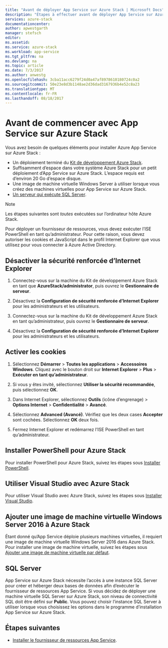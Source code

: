 ```yaml
---
title: "Avant de déployer App Service sur Azure Stack | Microsoft Docs"
description: "Étapes à effectuer avant de déployer App Service sur Azure Stack"
services: azure-stack
documentationcenter: 
author: apwestgarth
manager: stefsch
editor: 
ms.assetid: 
ms.service: azure-stack
ms.workload: app-service
ms.tgt_pltfrm: na
ms.devlang: na
ms.topic: article
ms.date: 7/3/2017
ms.author: anwestg
ms.openlocfilehash: 3cba11acc6279f24d0a47af8978610180724c0a2
ms.sourcegitcommit: 50e23e8d3b1148ae2d36dad3167936b4e52c8a23
ms.translationtype: MT
ms.contentlocale: fr-FR
ms.lasthandoff: 08/18/2017
---
```

# <a name="before-you-get-started-with-app-service-on-azure-stack"></a>Avant de commencer avec App Service sur Azure Stack

Vous avez besoin de quelques éléments pour installer Azure App Service sur Azure Stack :

- Un déploiement terminé du [Kit de développement Azure Stack](azure-stack-run-powershell-script.md).
- Suffisamment d’espace dans votre système Azure Stack pour un petit déploiement d’App Service sur Azure Stack.  L’espace requis est d’environ 20 Go d’espace disque.
- Une image de machine virtuelle Windows Server à utiliser lorsque vous créez des machines virtuelles pour App Service sur Azure Stack.
- [Un serveur qui exécute SQL Server](#SQL-Server).

>[!NOTE] 
> Les étapes suivantes sont *toutes* exécutées sur l’ordinateur hôte Azure Stack.

Pour déployer un fournisseur de ressources, vous devez exécuter l’ISE PowerShell en tant qu’administrateur. Pour cette raison, vous devez autoriser les cookies et JavaScript dans le profil Internet Explorer que vous utilisez pour vous connecter à Azure Active Directory.

## <a name="turn-off-internet-explorer-enhanced-security"></a>Désactiver la sécurité renforcée d’Internet Explorer

1.  Connectez-vous sur la machine du Kit de développement Azure Stack en tant que **AzureStack/administrator**, puis ouvrez le **Gestionnaire de serveur**.

2.  Désactivez la **Configuration de sécurité renforcée d’Internet Explorer** pour les administrateurs et les utilisateurs.

3.  Connectez-vous sur la machine du Kit de développement Azure Stack en tant qu’administrateur, puis ouvrez le **Gestionnaire de serveur**.

4.  Désactivez la **Configuration de sécurité renforcée d’Internet Explorer** pour les administrateurs et les utilisateurs.

## <a name="enable-cookies"></a>Activer les cookies

1.  Sélectionnez **Démarrer** > **Toutes les applications** > **Accessoires Windows**. Cliquez avec le bouton droit sur **Internet Explorer** > **Plus** > **Exécuter en tant qu’administrateur**.

2.  Si vous y êtes invité, sélectionnez **Utiliser la sécurité recommandée**, puis sélectionnez **OK**.

3.  Dans Internet Explorer, sélectionnez **Outils** (icône d’engrenage) > **Options Internet** > **Confidentialité** > **Avancé**.

4.  Sélectionnez **Advanced (Avancé)**. Vérifiez que les deux cases **Accepter** sont cochées. Sélectionnez **OK** deux fois.

5.  Fermez Internet Explorer et redémarrez l’ISE PowerShell en tant qu’administrateur.

## <a name="install-powershell-for-azure-stack"></a>Installer PowerShell pour Azure Stack

Pour installer PowerShell pour Azure Stack, suivez les étapes sous [Installer PowerShell](azure-stack-powershell-install.md).

## <a name="use-visual-studio-with-azure-stack"></a>Utiliser Visual Studio avec Azure Stack

Pour utiliser Visual Studio avec Azure Stack, suivez les étapes sous [Installer Visual Studio](azure-stack-install-visual-studio.md).

## <a name="add-a-windows-server-2016-vm-image-to-azure-stack"></a>Ajouter une image de machine virtuelle Windows Server 2016 à Azure Stack

Étant donné qu’App Service déploie plusieurs machines virtuelles, il requiert une image de machine virtuelle Windows Server 2016 dans Azure Stack. Pour installer une image de machine virtuelle, suivez les étapes sous [Ajouter une image de machine virtuelle par défaut](azure-stack-add-default-image.md).

## <a name="SQL-Server"></a>SQL Server

App Service sur Azure Stack nécessite l’accès à une instance SQL Server pour créer et héberger deux bases de données afin d’exécuter le fournisseur de ressources App Service.  Si vous décidez de déployer une machine virtuelle SQL Server sur Azure Stack, son niveau de connectivité SQL doit être défini sur **Public**.  Vous pouvez choisir l’instance SQL Server à utiliser lorsque vous choisissez les options dans le programme d’installation App Service sur Azure Stack.

## <a name="next-steps"></a>Étapes suivantes

- [Installer le fournisseur de ressources App Service](azure-stack-app-service-deploy.md).

<!--Image references-->
[1]: ./media/azure-stack-app-service-before-you-get-started/PSGallery.png
[2]: ./media/azure-stack-app-service-before-you-get-started/WebPI_InstalledProducts.png
